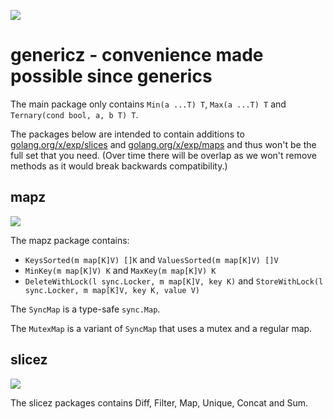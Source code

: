 [![](https://godoc.org/github.com/Jille/genericz?status.svg)](https://pkg.go.dev/github.com/Jille/genericz)

# genericz - convenience made possible since generics

The main package only contains `Min(a ...T) T`, `Max(a ...T) T` and `Ternary(cond bool, a, b T) T`.

The packages below are intended to contain additions to [golang.org/x/exp/slices](https://pkg.go.dev/golang.org/x/exp/slices) and [golang.org/x/exp/maps](https://pkg.go.dev/golang.org/x/exp/maps) and thus won't be the full set that you need. (Over time there will be overlap as we won't remove methods as it would break backwards compatibility.)

## mapz

[![](https://godoc.org/github.com/Jille/genericz/mapz?status.svg)](https://pkg.go.dev/github.com/Jille/genericz/mapz)

The mapz package contains:

* `KeysSorted(m map[K]V) []K` and `ValuesSorted(m map[K]V) []V`
* `MinKey(m map[K]V) K` and `MaxKey(m map[K]V) K`
* `DeleteWithLock(l sync.Locker, m map[K]V, key K)` and `StoreWithLock(l sync.Locker, m map[K]V, key K, value V)`

The `SyncMap` is a type-safe `sync.Map`.

The `MutexMap` is a variant of `SyncMap` that uses a mutex and a regular map.

## slicez

[![](https://godoc.org/github.com/Jille/genericz/slicez?status.svg)](https://pkg.go.dev/github.com/Jille/genericz/slicez)

The slicez packages contains Diff, Filter, Map, Unique, Concat and Sum.

